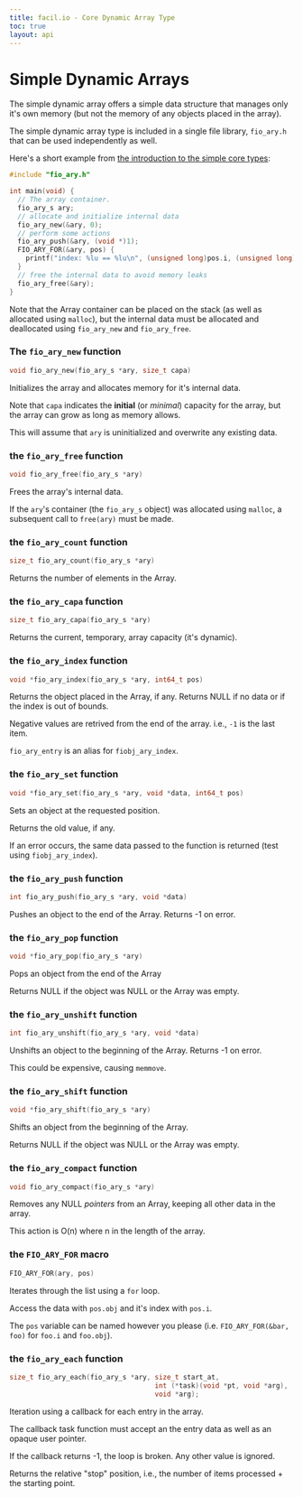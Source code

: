 ```yaml
---
title: facil.io - Core Dynamic Array Type
toc: true
layout: api
---
```

# Simple Dynamic Arrays

The simple dynamic array offers a simple data structure that manages only it's own memory (but not the memory of any objects placed in the array).

The simple dynamic array type is included in a single file library, `fio_ary.h` that can be used independently as well.

Here's a short example from [the introduction to the simple core types](types.md):

```c
#include "fio_ary.h"

int main(void) {
  // The array container.
  fio_ary_s ary;
  // allocate and initialize internal data
  fio_ary_new(&ary, 0);
  // perform some actions
  fio_ary_push(&ary, (void *)1);
  FIO_ARY_FOR(&ary, pos) {
    printf("index: %lu == %lu\n", (unsigned long)pos.i, (unsigned long)pos.obj);
  }
  // free the internal data to avoid memory leaks
  fio_ary_free(&ary);
}
```
Note that the Array container can be placed on the stack (as well as allocated using `malloc`), but the internal data must be allocated and deallocated using `fio_ary_new` and `fio_ary_free`.

### The `fio_ary_new` function

```c
void fio_ary_new(fio_ary_s *ary, size_t capa)
```

Initializes the array and allocates memory for it's internal data.

Note that `capa` indicates the **initial** (or *minimal*) capacity for the array, but the array can grow as long as memory allows.

This will assume that `ary` is uninitialized and overwrite any existing data.

### the `fio_ary_free` function

```c
void fio_ary_free(fio_ary_s *ary)
```

Frees the array's internal data.

If the `ary`'s container (the `fio_ary_s` object) was allocated using `malloc`, a subsequent call to `free(ary)` must be made.

### the `fio_ary_count` function

```c
size_t fio_ary_count(fio_ary_s *ary)
```

Returns the number of elements in the Array.

### the `fio_ary_capa` function

```c
size_t fio_ary_capa(fio_ary_s *ary)
```

Returns the current, temporary, array capacity (it's dynamic).

### the `fio_ary_index` function

```c
void *fio_ary_index(fio_ary_s *ary, int64_t pos)
```

Returns the object placed in the Array, if any. Returns NULL if no data or if
the index is out of bounds.

Negative values are retrived from the end of the array. i.e., `-1`
is the last item.

`fio_ary_entry` is an alias for `fiobj_ary_index`.

### the `fio_ary_set` function

```c
void *fio_ary_set(fio_ary_s *ary, void *data, int64_t pos)
```

Sets an object at the requested position.

Returns the old value, if any.

If an error occurs, the same data passed to the function is returned (test using `fiobj_ary_index`).

### the `fio_ary_push` function

```c
int fio_ary_push(fio_ary_s *ary, void *data)
```

Pushes an object to the end of the Array. Returns -1 on error.

### the `fio_ary_pop` function

```c
void *fio_ary_pop(fio_ary_s *ary)
```

Pops an object from the end of the Array

Returns NULL if the object was NULL or the Array was empty.

### the `fio_ary_unshift` function

```c
int fio_ary_unshift(fio_ary_s *ary, void *data)
```

Unshifts an object to the beginning of the Array. Returns -1 on error.

This could be expensive, causing `memmove`.

### the `fio_ary_shift` function

```c
void *fio_ary_shift(fio_ary_s *ary)
```

Shifts an object from the beginning of the Array.

Returns NULL if the object was NULL or the Array was empty.


### the `fio_ary_compact` function

```c
void fio_ary_compact(fio_ary_s *ary)
```

Removes any NULL *pointers* from an Array, keeping all other data in the
array.

This action is O(n) where n in the length of the array.

### the `FIO_ARY_FOR` macro

```c
FIO_ARY_FOR(ary, pos)
```

Iterates through the list using a `for` loop.

Access the data with `pos.obj` and it's index with `pos.i`.

The `pos` variable can be named however you please (i.e. `FIO_ARY_FOR(&bar, foo)` for `foo.i` and `foo.obj`).

### the `fio_ary_each` function

```c
size_t fio_ary_each(fio_ary_s *ary, size_t start_at,
                                    int (*task)(void *pt, void *arg),
                                    void *arg);
```

Iteration using a callback for each entry in the array.

The callback task function must accept an the entry data as well as an opaque
user pointer.

If the callback returns -1, the loop is broken. Any other value is ignored.

Returns the relative "stop" position, i.e., the number of items processed +
the starting point.
